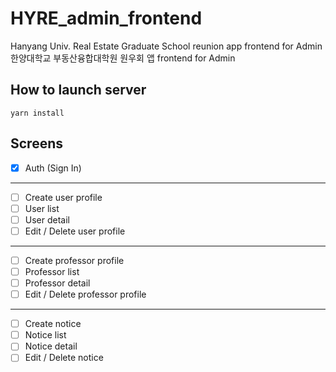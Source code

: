 # HYRE_admin_frontend

Hanyang Univ. Real Estate Graduate School reunion app frontend for Admin  
한양대학교 부동산융합대학원 원우회 앱 frontend for Admin

## How to launch server

```shell
yarn install
```

## Screens

- [x] Auth (Sign In)

---

- [ ] Create user profile
- [ ] User list
- [ ] User detail
- [ ] Edit / Delete user profile

---

- [ ] Create professor profile
- [ ] Professor list
- [ ] Professor detail
- [ ] Edit / Delete professor profile

---

- [ ] Create notice
- [ ] Notice list
- [ ] Notice detail
- [ ] Edit / Delete notice
